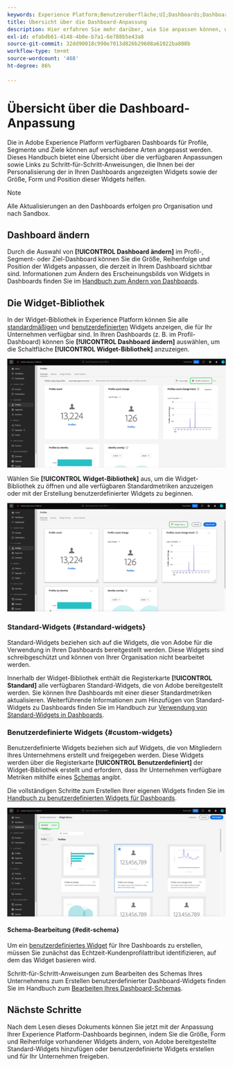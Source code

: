```yaml
---
keywords: Experience Platform;Benutzeroberfläche;UI;Dashboards;Dashboard;Profile;Segmente;Ziele
title: Übersicht über die Dashboard-Anpassung
description: Hier erfahren Sie mehr darüber, wie Sie anpassen können, welche Daten in Ihren Adobe Experience Platform-Dashboards angezeigt werden.
exl-id: efabdb61-4148-4b0e-b7a1-6e788b5e43a8
source-git-commit: 32dd90018c990e7013d826b29608a61022ba808b
workflow-type: tm+mt
source-wordcount: '468'
ht-degree: 86%

---
```


# Übersicht über die Dashboard-Anpassung

Die in Adobe Experience Platform verfügbaren Dashboards für Profile, Segmente und Ziele können auf verschiedene Arten angepasst werden. Dieses Handbuch bietet eine Übersicht über die verfügbaren Anpassungen sowie Links zu Schritt-für-Schritt-Anweisungen, die Ihnen bei der Personalisierung der in Ihren Dashboards angezeigten Widgets sowie der Größe, Form und Position dieser Widgets helfen.

>[!NOTE]
>
>Alle Aktualisierungen an den Dashboards erfolgen pro Organisation und nach Sandbox.

## Dashboard ändern

Durch die Auswahl von **[!UICONTROL Dashboard ändern]** im Profil-, Segment- oder Ziel-Dashboard können Sie die Größe, Reihenfolge und Position der Widgets anpassen, die derzeit in Ihrem Dashboard sichtbar sind. Informationen zum Ändern des Erscheinungsbilds von Widgets in Dashboards finden Sie im [Handbuch zum Ändern von Dashboards](modify.md).

## Die Widget-Bibliothek

In der Widget-Bibliothek in Experience Platform können Sie alle [standardmäßigen](#standard-widgets) und [benutzerdefinierten](#custom-widgets) Widgets anzeigen, die für Ihr Unternehmen verfügbar sind. In Ihren Dashboards (z. B. im Profil-Dashboard) können Sie **[!UICONTROL Dashboard ändern]** auswählen, um die Schaltfläche **[!UICONTROL Widget-Bibliothek]** anzuzeigen.

![Das Profile-Dashboard mit hervorgehobenem Dashboard „Ändern“.](../images/customization/modify-dashboard.png)

Wählen Sie **[!UICONTROL Widget-Bibliothek]** aus, um die Widget-Bibliothek zu öffnen und alle verfügbaren Standardmetriken anzuzeigen oder mit der Erstellung benutzerdefinierter Widgets zu beginnen.

![Das Profile-Dashboard mit hervorgehobener Widget-Bibliothek.](../images/customization/widget-library-button.png)

### Standard-Widgets {#standard-widgets}

Standard-Widgets beziehen sich auf die Widgets, die von Adobe für die Verwendung in Ihren Dashboards bereitgestellt werden. Diese Widgets sind schreibgeschützt und können von Ihrer Organisation nicht bearbeitet werden.

Innerhalb der Widget-Bibliothek enthält die Registerkarte **[!UICONTROL Standard]** alle verfügbaren Standard-Widgets, die von Adobe bereitgestellt werden. Sie können Ihre Dashboards mit einer dieser Standardmetriken aktualisieren. Weiterführende Informationen zum Hinzufügen von Standard-Widgets zu Dashboards finden Sie im Handbuch zur [Verwendung von Standard-Widgets in Dashboards](standard-widgets.md).

### Benutzerdefinierte Widgets {#custom-widgets}

Benutzerdefinierte Widgets beziehen sich auf Widgets, die von Mitgliedern Ihres Unternehmens erstellt und freigegeben werden. Diese Widgets werden über die Registerkarte **[!UICONTROL Benutzerdefiniert]** der Widget-Bibliothek erstellt und erfordern, dass Ihr Unternehmen verfügbare Metriken mithilfe eines [Schemas](#edit-schema) angibt.

Die vollständigen Schritte zum Erstellen Ihrer eigenen Widgets finden Sie im [Handbuch zu benutzerdefinierten Widgets für Dashboards](custom-widgets.md).

![Der Arbeitsbereich der Widget-Bibliothek mit hervorgehobenen Optionen „Standard“ und „Benutzerdefiniert“.](../images/customization/widget-library.png)

#### Schema-Bearbeitung {#edit-schema}

Um ein [benutzerdefiniertes Widget](#custom-widgets) für Ihre Dashboards zu erstellen, müssen Sie zunächst das Echtzeit-Kundenprofilattribut identifizieren, auf dem das Widget basieren wird.

Schritt-für-Schritt-Anweisungen zum Bearbeiten des Schemas Ihres Unternehmens zum Erstellen benutzerdefinierter Dashboard-Widgets finden Sie im Handbuch zum [Bearbeiten Ihres Dashboard-Schemas](edit-schema.md).

## Nächste Schritte

Nach dem Lesen dieses Dokuments können Sie jetzt mit der Anpassung Ihrer Experience Platform-Dashboards beginnen, indem Sie die Größe, Form und Reihenfolge vorhandener Widgets ändern, von Adobe bereitgestellte Standard-Widgets hinzufügen oder benutzerdefinierte Widgets erstellen und für Ihr Unternehmen freigeben.
